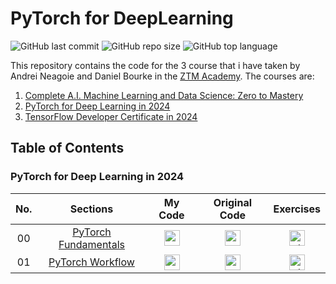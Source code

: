 # PyTorch for DeepLearning

![GitHub last commit](https://img.shields.io/github/last-commit/Yousefess/PyTorchforDeepLearning)
![GitHub repo size](https://img.shields.io/github/repo-size/Yousefess/PyTorchforDeepLearning)
![GitHub top language](https://img.shields.io/github/languages/top/Yousefess/PyTorchforDeepLearning)

This repository contains the code for the 3 course that i have taken by Andrei Neagoie and Daniel Bourke in the [ZTM Academy](https://zerotomastery.io/). The courses are:

1. [Complete A.I. Machine Learning and Data Science: Zero to Mastery](https://zerotomastery.io/courses/machine-learning-and-data-science-bootcamp/)
2. [PyTorch for Deep Learning in 2024](https://zerotomastery.io/courses/learn-pytorch/)
3. [TensorFlow Developer Certificate in 2024](https://zerotomastery.io/courses/learn-tensorflow/)

## Table of Contents

### PyTorch for Deep Learning in 2024

| No. | Sections | My Code | Original Code | Exercises |
| :---: | :--------: | :-------: | :-------------: | :---------: |
| 00 | [PyTorch Fundamentals](https://github.com/Yousefess/PyTorchforDeepLearning/tree/main/02%20PyTorch%20for%20Deep%20Learning%20in%202024/00%20PyTorch%20Fundamentals) | [<img width="25" height="25" src="https://img.icons8.com/dusk/30/code.png" alt="code"/>](https://github.com/Yousefess/PyTorchforDeepLearning/blob/main/02%20PyTorch%20for%20Deep%20Learning%20in%202024/00%20PyTorch%20Fundamentals/pytorch_fundamentals.ipynb) | [<img width="25" height="25" src="https://img.icons8.com/color/25/source-code.png" alt="source-code"/>](https://github.com/Yousefess/PyTorchforDeepLearning/tree/main/02%20PyTorch%20for%20Deep%20Learning%20in%202024/00%20PyTorch%20Fundamentals/original%20code) | [<img width="25" height="25" src="https://img.icons8.com/arcade/25/000000/step-length.png" alt="step-length"/>](https://github.com/Yousefess/PyTorchforDeepLearning/tree/main/02%20PyTorch%20for%20Deep%20Learning%20in%202024/00%20PyTorch%20Fundamentals/exercises)
01 | [PyTorch Workflow](https://github.com/Yousefess/ZTM-Courses/tree/main/02%20PyTorch%20for%20Deep%20Learning%20in%202024/01%20PyTorch%20Workflow) | [<img width="25" height="25" src="https://img.icons8.com/dusk/30/code.png" alt="code"/>](https://github.com/Yousefess/ZTM-Courses/blob/main/02%20PyTorch%20for%20Deep%20Learning%20in%202024/01%20PyTorch%20Workflow/pytorch_workflow.ipynb) | [<img width="25" height="25" src="https://img.icons8.com/color/25/source-code.png" alt="source-code"/>](https://github.com/Yousefess/ZTM-Courses/tree/main/02%20PyTorch%20for%20Deep%20Learning%20in%202024/01%20PyTorch%20Workflow/original%20code) | [<img width="25" height="25" src="https://img.icons8.com/arcade/25/000000/step-length.png" alt="step-length"/>](https://github.com/Yousefess/ZTM-Courses/tree/main/02%20PyTorch%20for%20Deep%20Learning%20in%202024/01%20PyTorch%20Workflow/exercises)
